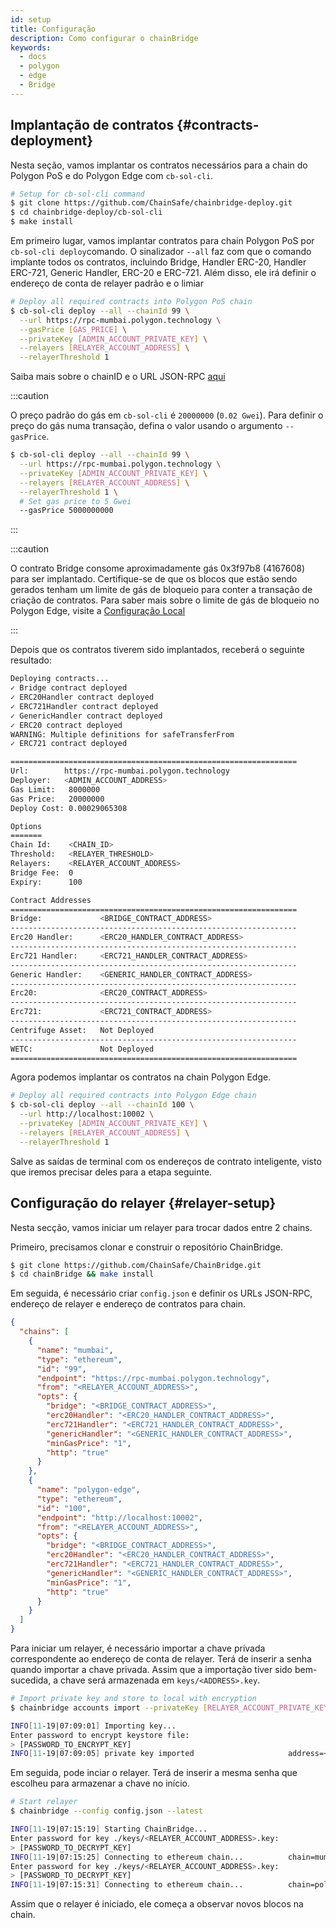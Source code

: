 ```yaml
---
id: setup
title: Configuração
description: Como configurar o chainBridge
keywords:
  - docs
  - polygon
  - edge
  - Bridge
---
```


## Implantação de contratos {#contracts-deployment}

Nesta seção, vamos implantar os contratos necessários para a chain do Polygon PoS e do Polygon Edge com `cb-sol-cli`.

```bash
# Setup for cb-sol-cli command
$ git clone https://github.com/ChainSafe/chainbridge-deploy.git
$ cd chainbridge-deploy/cb-sol-cli
$ make install
```

Em primeiro lugar, vamos implantar contratos para chain Polygon PoS por `cb-sol-cli deploy`comando. O sinalizador `--all` faz com que o comando implante todos os contratos, incluindo Bridge, Handler ERC-20, Handler ERC-721, Generic Handler, ERC-20 e ERC-721. Além disso, ele irá definir o endereço de conta de relayer padrão e o limiar

```bash
# Deploy all required contracts into Polygon PoS chain
$ cb-sol-cli deploy --all --chainId 99 \
  --url https://rpc-mumbai.polygon.technology \
  --gasPrice [GAS_PRICE] \
  --privateKey [ADMIN_ACCOUNT_PRIVATE_KEY] \
  --relayers [RELAYER_ACCOUNT_ADDRESS] \
  --relayerThreshold 1
```


Saiba mais sobre o chainID e o URL JSON-RPC [aqui](/docs/edge/additional-features/chainbridge/definitions)

:::caution

O preço padrão do gás em `cb-sol-cli` é `20000000` (`0.02 Gwei`). Para definir o preço do gás numa transação, defina o valor usando o argumento `--gasPrice`.

```bash
$ cb-sol-cli deploy --all --chainId 99 \
  --url https://rpc-mumbai.polygon.technology \
  --privateKey [ADMIN_ACCOUNT_PRIVATE_KEY] \
  --relayers [RELAYER_ACCOUNT_ADDRESS] \
  --relayerThreshold 1 \
  # Set gas price to 5 Gwei
  --gasPrice 5000000000
```

:::

:::caution

O contrato Bridge consome aproximadamente gás 0x3f97b8 (4167608) para ser implantado. Certifique-se de que os blocos que estão sendo gerados tenham um limite de gás de bloqueio para conter a transação de criação de contratos. Para saber mais sobre o limite de gás de bloqueio no Polygon Edge, visite
a [Configuração Local](/docs/edge/get-started/set-up-ibft-locally)

:::

Depois que os contratos tiverem sido implantados, receberá o seguinte resultado:

```bash
Deploying contracts...
✓ Bridge contract deployed
✓ ERC20Handler contract deployed
✓ ERC721Handler contract deployed
✓ GenericHandler contract deployed
✓ ERC20 contract deployed
WARNING: Multiple definitions for safeTransferFrom
✓ ERC721 contract deployed

================================================================
Url:        https://rpc-mumbai.polygon.technology
Deployer:   <ADMIN_ACCOUNT_ADDRESS>
Gas Limit:   8000000
Gas Price:   20000000
Deploy Cost: 0.00029065308

Options
=======
Chain Id:    <CHAIN_ID>
Threshold:   <RELAYER_THRESHOLD>
Relayers:    <RELAYER_ACCOUNT_ADDRESS>
Bridge Fee:  0
Expiry:      100

Contract Addresses
================================================================
Bridge:             <BRIDGE_CONTRACT_ADDRESS>
----------------------------------------------------------------
Erc20 Handler:      <ERC20_HANDLER_CONTRACT_ADDRESS>
----------------------------------------------------------------
Erc721 Handler:     <ERC721_HANDLER_CONTRACT_ADDRESS>
----------------------------------------------------------------
Generic Handler:    <GENERIC_HANDLER_CONTRACT_ADDRESS>
----------------------------------------------------------------
Erc20:              <ERC20_CONTRACT_ADDRESS>
----------------------------------------------------------------
Erc721:             <ERC721_CONTRACT_ADDRESS>
----------------------------------------------------------------
Centrifuge Asset:   Not Deployed
----------------------------------------------------------------
WETC:               Not Deployed
================================================================
```

Agora podemos implantar os contratos na chain Polygon Edge.

```bash
# Deploy all required contracts into Polygon Edge chain
$ cb-sol-cli deploy --all --chainId 100 \
  --url http://localhost:10002 \
  --privateKey [ADMIN_ACCOUNT_PRIVATE_KEY] \
  --relayers [RELAYER_ACCOUNT_ADDRESS] \
  --relayerThreshold 1
```

Salve as saídas de terminal com os endereços de contrato inteligente, visto que iremos precisar deles para a etapa seguinte.

## Configuração do relayer {#relayer-setup}

Nesta secção, vamos iniciar um relayer para trocar dados entre 2 chains.

Primeiro, precisamos clonar e construir o repositório ChainBridge.

```bash
$ git clone https://github.com/ChainSafe/ChainBridge.git
$ cd chainBridge && make install
```

Em seguida, é necessário criar `config.json` e definir os URLs JSON-RPC, endereço de relayer e endereço de contratos para chain.

```json
{
  "chains": [
    {
      "name": "mumbai",
      "type": "ethereum",
      "id": "99",
      "endpoint": "https://rpc-mumbai.polygon.technology",
      "from": "<RELAYER_ACCOUNT_ADDRESS>",
      "opts": {
        "bridge": "<BRIDGE_CONTRACT_ADDRESS>",
        "erc20Handler": "<ERC20_HANDLER_CONTRACT_ADDRESS>",
        "erc721Handler": "<ERC721_HANDLER_CONTRACT_ADDRESS>",
        "genericHandler": "<GENERIC_HANDLER_CONTRACT_ADDRESS>",
        "minGasPrice": "1",
        "http": "true"
      }
    },
    {
      "name": "polygon-edge",
      "type": "ethereum",
      "id": "100",
      "endpoint": "http://localhost:10002",
      "from": "<RELAYER_ACCOUNT_ADDRESS>",
      "opts": {
        "bridge": "<BRIDGE_CONTRACT_ADDRESS>",
        "erc20Handler": "<ERC20_HANDLER_CONTRACT_ADDRESS>",
        "erc721Handler": "<ERC721_HANDLER_CONTRACT_ADDRESS>",
        "genericHandler": "<GENERIC_HANDLER_CONTRACT_ADDRESS>",
        "minGasPrice": "1",
        "http": "true"
      }
    }
  ]
}
```

Para iniciar um relayer, é necessário importar a chave privada correspondente ao endereço de conta de relayer. Terá de inserir a senha quando importar a chave privada. Assim que a importação tiver sido bem-sucedida, a chave será armazenada em `keys/<ADDRESS>.key`.

```bash
# Import private key and store to local with encryption
$ chainbridge accounts import --privateKey [RELAYER_ACCOUNT_PRIVATE_KEY]

INFO[11-19|07:09:01] Importing key...
Enter password to encrypt keystore file:
> [PASSWORD_TO_ENCRYPT_KEY]
INFO[11-19|07:09:05] private key imported                     address=<RELAYER_ACCOUNT_ADDRESS> file=.../keys/<RELAYER_ACCOUNT_ADDRESS>.key
```

Em seguida, pode inciar o relayer. Terá de inserir a mesma senha que escolheu para armazenar a chave no início.

```bash
# Start relayer
$ chainbridge --config config.json --latest

INFO[11-19|07:15:19] Starting ChainBridge...
Enter password for key ./keys/<RELAYER_ACCOUNT_ADDRESS>.key:
> [PASSWORD_TO_DECRYPT_KEY]
INFO[11-19|07:15:25] Connecting to ethereum chain...          chain=mumbai url=<JSON_RPC_URL>
Enter password for key ./keys/<RELAYER_ACCOUNT_ADDRESS>.key:
> [PASSWORD_TO_DECRYPT_KEY]
INFO[11-19|07:15:31] Connecting to ethereum chain...          chain=polygon-edge url=<JSON_RPC_URL>
```

Assim que o relayer é iniciado, ele começa a observar novos blocos na chain.
